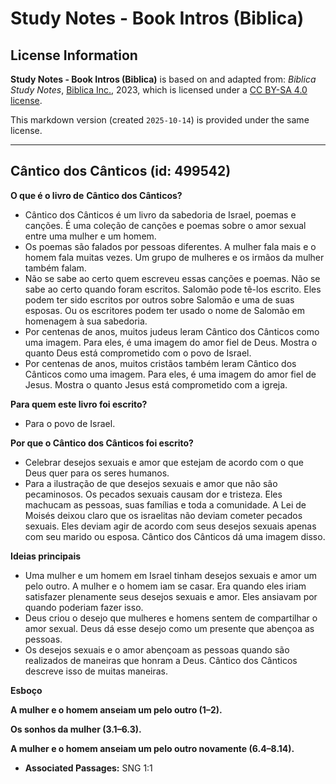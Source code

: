 # Study Notes - Book Intros (Biblica)

## License Information

**Study Notes - Book Intros (Biblica)** is based on and adapted from: _Biblica Study Notes_, [Biblica Inc.](https://www.biblica.com/), 2023, which is licensed under a [CC BY-SA 4.0 license](https://creativecommons.org/licenses/by-sa/4.0/legalcode.en).

This markdown version (created `2025-10-14`) is provided under the same license.



--------------------------------

## Cântico dos Cânticos (id: 499542)

**O que é o livro de** **Cântico dos Cânticos?**

* Cântico dos Cânticos é um livro da sabedoria de Israel, poemas e canções. É uma coleção de canções e poemas sobre o amor sexual entre uma mulher e um homem.
* Os poemas são falados por pessoas diferentes. A mulher fala mais e o homem fala muitas vezes. Um grupo de mulheres e os irmãos da mulher também falam.
* Não se sabe ao certo quem escreveu essas canções e poemas. Não se sabe ao certo quando foram escritos. Salomão pode tê\-los escrito. Eles podem ter sido escritos por outros sobre Salomão e uma de suas esposas. Ou os escritores podem ter usado o nome de Salomão em homenagem à sua sabedoria.
* Por centenas de anos, muitos judeus leram Cântico dos Cânticos como uma imagem. Para eles, é uma imagem do amor fiel de Deus. Mostra o quanto Deus está comprometido com o povo de Israel.
* Por centenas de anos, muitos cristãos também leram Cântico dos Cânticos como uma imagem. Para eles, é uma imagem do amor fiel de Jesus. Mostra o quanto Jesus está comprometido com a igreja.

**Para quem este livro foi escrito?**

* Para o povo de Israel.

**Por que o Cântico dos Cânticos foi escrito?**

* Celebrar desejos sexuais e amor que estejam de acordo com o que Deus quer para os seres humanos.
* Para a ilustração de que desejos sexuais e amor que não são pecaminosos. Os pecados sexuais causam dor e tristeza. Eles machucam as pessoas, suas famílias e toda a comunidade. A Lei de Moisés deixou claro que os israelitas não deviam cometer pecados sexuais. Eles deviam agir de acordo com seus desejos sexuais apenas com seu marido ou esposa. Cântico dos Cânticos dá uma imagem disso.

**Ideias principais**

* Uma mulher e um homem em Israel tinham desejos sexuais e amor um pelo outro. A mulher e o homem iam se casar. Era quando eles iriam satisfazer plenamente seus desejos sexuais e amor. Eles ansiavam por quando poderiam fazer isso.
* Deus criou o desejo que mulheres e homens sentem de compartilhar o amor sexual. Deus dá esse desejo como um presente que abençoa as pessoas.
* Os desejos sexuais e o amor abençoam as pessoas quando são realizados de maneiras que honram a Deus. Cântico dos Cânticos descreve isso de muitas maneiras.

**Esboço**

**A mulher e o homem anseiam um pelo outro (1–2\).**

**Os sonhos da mulher (3\.1–6\.3\).**

**A mulher e o homem anseiam um pelo outro novamente (6\.4–8\.14\).**

* **Associated Passages:** SNG 1:1

